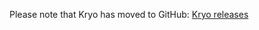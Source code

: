 Please note that Kryo has moved to GitHub: [Kryo releases](https://github.com/EsotericSoftware/kryo/releases)